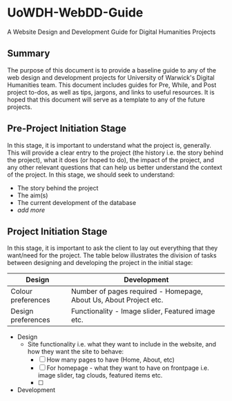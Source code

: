 # UoWDH-WebDD-Guide
A Website Design and Development Guide for Digital Humanities Projects

## Summary
The purpose of this document is to provide a baseline guide to any of the web design and development projects for University of Warwick's Digital Humanities team. This document includes guides for Pre, While, and Post project to-dos, as well as tips, jargons, and links to useful resources. It is hoped that this document will serve as a template to any of the future projects.

## Pre-Project Initiation Stage
In this stage, it is important to understand what the project is, generally. This will provide a clear entry to the project (the history i.e. the story behind the project), what it does (or hoped to do), the impact of the project, and any other relevant questions that can help us better understand the context of the project. In this stage, we should seek to understand:
* The story behind the project
* The aim(s)
* The current development of the database
* _add more_

## Project Initiation Stage
In this stage, it is important to ask the client to lay out everything that they want/need for the project. The table below illustrates the division of tasks between designing and developing the project in the initial stage:

Design	|	Development 
--- | ---
Colour preferences	| Number of pages required - Homepage, About Us, About Project etc.
Design preferences	| Functionality - Image slider, Featured image etc.



* Design
	* Site functionality i.e. what they want to include in the website, and how they want the site to behave:
		* [ ] How many pages to have (Home, About, etc)
		* [ ] For homepage - what they want to have on frontpage i.e. image slider, tag clouds, featured items etc.
		* [ ] 
* Development